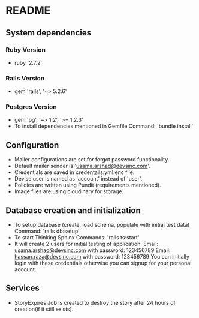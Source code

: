 # README
## System dependencies
### Ruby Version
* ruby '2.7.2'
### Rails Version
* gem 'rails', '~> 5.2.6'
### Postgres Version
* gem 'pg', '~> 1.2', '>= 1.2.3'
* To install dependencies mentioned in Gemfile
  Command: 'bundle install'
## Configuration

* Mailer configurations are set for forgot password functionality.
* Default mailer sender is 'usama.arshad@devsinc.com'.
* Credentials are saved in credentails.yml.enc file.
* Devise user is named as 'account' instead of 'user'.
* Policies are written using Pundit (requirements mentioned).
* Image files are using cloudinary for storage.

## Database creation and initialization

* To setup database (create, load schema, populate with initial test data)
  Command: 'rails db:setup'
* To start Thinking Sphinx
  Commands: 'rails ts:start'
* It will create 2 users for initial testing of application.
  Email: usama.arshad@devsinc.com with password: 123456789
  Email: hassan.raza@devsinc.com with password: 123456789
  You can initially login with these credentials otherwise
  you can signup for your personal account.

## Services

* StoryExpires Job is created to destroy the story after 24 hours of creation(if it still exists).
